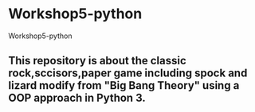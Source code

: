 # Workshop5-python
Workshop5-python

## This repository is about the classic rock,sccisors,paper game including spock and lizard modify from "Big Bang Theory" using a OOP approach in Python 3.
